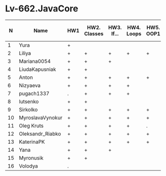 # Lv-662.JavaCore

N|Name| HW1 | HW2. Classes|HW3. If...|HW4. Loops|HW5. OOP1 |HW6. OOP2 |HW7. Inner classes| HW8. Collection | HW9. String|HW10. Exception|HW11. Thread. IO|HW12. Java8
--|--|--|--|--|--|--|--|--|--|--|--|--|--
1|Yura|+||||||||||||
2|Liliya|+|+|+|+|+|+|||||||
3|Mariana0054|+|+|+||||||||||
4|LiudaKapusniak|+|+|||||||||||
5|Anton|+|+|+|+|+|+|||||||
6|Nizyaeva|+|+|+|+|||||||||
7|pugach1337|.|+|+|+|||||||||
8|lutsenko|+|+|||||||||||
9|Sirkolko|+|+|+|+|+||||||||
10|MyroslavaVynokur|+|+|+|+|+||||||||
11|Oleg Kruts|+|+|+|+|.||||||||
12|Oleksandr_Riabko|+|+|+|+|+||||||||
13|KaterinaPK|+|+|+|+|+||||||||
14|Yana|+|+|+||||||||||
15|Myronusik|+|+|||||||||||
16|Volodya|.||||||||||||

